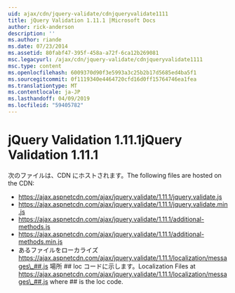 ```yaml
---
uid: ajax/cdn/jquery-validate/cdnjqueryvalidate1111
title: jQuery Validation 1.11.1 |Microsoft Docs
author: rick-anderson
description: ''
ms.author: riande
ms.date: 07/23/2014
ms.assetid: 80fabf47-395f-458a-a72f-6ca12b269081
msc.legacyurl: /ajax/cdn/jquery-validate/cdnjqueryvalidate1111
msc.type: content
ms.openlocfilehash: 6009370d90f3e5993a3c25b2b17d5685ed4ba5f1
ms.sourcegitcommit: 0f1119340e4464720cfd16d0ff15764746ea1fea
ms.translationtype: MT
ms.contentlocale: ja-JP
ms.lasthandoff: 04/09/2019
ms.locfileid: "59405782"
---
```

# <a name="jquery-validation-1111"></a><span data-ttu-id="e89c1-102">jQuery Validation 1.11.1</span><span class="sxs-lookup"><span data-stu-id="e89c1-102">jQuery Validation 1.11.1</span></span>

<span data-ttu-id="e89c1-103">次のファイルは、CDN にホストされます。</span><span class="sxs-lookup"><span data-stu-id="e89c1-103">The following files are hosted on the CDN:</span></span>

- https://ajax.aspnetcdn.com/ajax/jquery.validate/1.11.1/jquery.validate.js
- https://ajax.aspnetcdn.com/ajax/jquery.validate/1.11.1/jquery.validate.min.js
- https://ajax.aspnetcdn.com/ajax/jquery.validate/1.11.1/additional-methods.js
- https://ajax.aspnetcdn.com/ajax/jquery.validate/1.11.1/additional-methods.min.js
- <span data-ttu-id="e89c1-104">あるファイルをローカライズ https://ajax.aspnetcdn.com/ajax/jquery.validate/1.11.1/localization/messages\_##.js 場所 ## loc コードに示します。</span><span class="sxs-lookup"><span data-stu-id="e89c1-104">Localization Files at https://ajax.aspnetcdn.com/ajax/jquery.validate/1.11.1/localization/messages\_##.js where ## is the loc code.</span></span>
